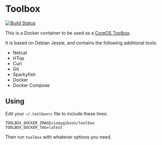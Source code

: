 # Toolbox

[![Build Status](https://travis-ci.org/joeygibson/toolbox.svg?branch=master)](https://travis-ci.org/joeygibson/toolbox)

This is a Docker container to be used as a [CoreOS Toolbox](https://github.com/coreos/toolbox).

It is based on Debian Jessie, and contains the following additional tools:

* Netcat
* HTop
* Curl
* Git
* Sparkyfish
* Docker
* Docker Compose

## Using

Edit your `~/.toolboxrc` file to include these lines:

    TOOLBOX_DOCKER_IMAGE=joeygibson/toolbox
    TOOLBOX_DOCKER_TAG=latest

Then run `toolbox` with whatever options you need.

